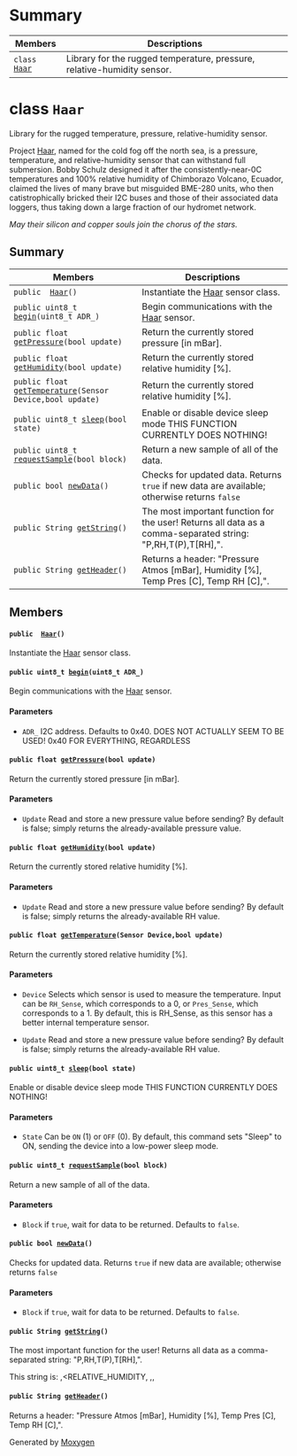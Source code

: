 # Summary

 Members                        | Descriptions                                
--------------------------------|---------------------------------------------
`class `[`Haar`](#classHaar) | Library for the rugged temperature, pressure, relative-humidity sensor.

# class `Haar` 

Library for the rugged temperature, pressure, relative-humidity sensor.

Project [Haar](#classHaar), named for the cold fog off the north sea, is a pressure, temperature, and relative-humidity sensor that can withstand full submersion. Bobby Schulz designed it after the consistently-near-0C temperatures and 100% relative humidity of Chimborazo Volcano, Ecuador, claimed the lives of many brave but misguided BME-280 units, who then catistrophically bricked their I2C buses and those of their associated data loggers, thus taking down a large fraction of our hydromet network.

*May their silicon and copper souls join the chorus of the stars.*

## Summary

 Members                        | Descriptions                                
--------------------------------|---------------------------------------------
`public  `[`Haar`](#classHaar_1a0da6a368ea9f434647065dbc356350cf)`()` | Instantiate the [Haar](#classHaar) sensor class.
`public uint8_t `[`begin`](#classHaar_1a80119761d396fae3f7f36dc5ef0f5d63)`(uint8_t ADR_)` | Begin communications with the [Haar](#classHaar) sensor.
`public float `[`getPressure`](#classHaar_1ade237d2fa6aa6be08de2d631f8c3c4ab)`(bool update)` | Return the currently stored pressure [in mBar].
`public float `[`getHumidity`](#classHaar_1afacacfa4b648e9aed0c8b42f3f078246)`(bool update)` | Return the currently stored relative humidity [%].
`public float `[`getTemperature`](#classHaar_1ac0c2a08ab816a6fa66bc1a4e41598956)`(Sensor Device,bool update)` | Return the currently stored relative humidity [%].
`public uint8_t `[`sleep`](#classHaar_1afb0d27a90e98565bc4db523574cd781b)`(bool state)` | Enable or disable device sleep mode THIS FUNCTION CURRENTLY DOES NOTHING!
`public uint8_t `[`requestSample`](#classHaar_1ac6b5c3cb2845ed786e8f5258a8c2e46b)`(bool block)` | Return a new sample of all of the data.
`public bool `[`newData`](#classHaar_1ae51c1fcc10010c56263e9df311a83486)`()` | Checks for updated data. Returns `true` if new data are available; otherwise returns `false`
`public String `[`getString`](#classHaar_1a3c36187bfc3d8254ff28446c315e60d7)`()` | The most important function for the user! Returns all data as a comma-separated string: "P,RH,T(P),T[RH],".
`public String `[`getHeader`](#classHaar_1a271e4eb4e28723df81c1a0ed1d2d0ead)`()` | Returns a header: "Pressure Atmos [mBar], Humidity [%], Temp Pres [C], Temp RH [C],".

## Members

#### `public  `[`Haar`](#classHaar_1a0da6a368ea9f434647065dbc356350cf)`()` 

Instantiate the [Haar](#classHaar) sensor class.

#### `public uint8_t `[`begin`](#classHaar_1a80119761d396fae3f7f36dc5ef0f5d63)`(uint8_t ADR_)` 

Begin communications with the [Haar](#classHaar) sensor.

#### Parameters
* `ADR_` I2C address. Defaults to 0x40. DOES NOT ACTUALLY SEEM TO BE USED! 0x40 FOR EVERYTHING, REGARDLESS

#### `public float `[`getPressure`](#classHaar_1ade237d2fa6aa6be08de2d631f8c3c4ab)`(bool update)` 

Return the currently stored pressure [in mBar].

#### Parameters
* `Update` Read and store a new pressure value before sending? By default is false; simply returns the already-available pressure value.

#### `public float `[`getHumidity`](#classHaar_1afacacfa4b648e9aed0c8b42f3f078246)`(bool update)` 

Return the currently stored relative humidity [%].

#### Parameters
* `Update` Read and store a new pressure value before sending? By default is false; simply returns the already-available RH value.

#### `public float `[`getTemperature`](#classHaar_1ac0c2a08ab816a6fa66bc1a4e41598956)`(Sensor Device,bool update)` 

Return the currently stored relative humidity [%].

#### Parameters
* `Device` Selects which sensor is used to measure the temperature. Input can be `RH_Sense`, which corresponds to a 0, or `Pres_Sense`, which corresponds to a 1. By default, this is RH_Sense, as this sensor has a better internal temperature sensor. 

* `Update` Read and store a new pressure value before sending? By default is false; simply returns the already-available RH value.

#### `public uint8_t `[`sleep`](#classHaar_1afb0d27a90e98565bc4db523574cd781b)`(bool state)` 

Enable or disable device sleep mode THIS FUNCTION CURRENTLY DOES NOTHING!

#### Parameters
* `State` Can be `ON` (1) or `OFF` (0). By default, this command sets "Sleep" to ON, sending the device into a low-power sleep mode.

#### `public uint8_t `[`requestSample`](#classHaar_1ac6b5c3cb2845ed786e8f5258a8c2e46b)`(bool block)` 

Return a new sample of all of the data.

#### Parameters
* `Block` if `true`, wait for data to be returned. Defaults to `false`.

#### `public bool `[`newData`](#classHaar_1ae51c1fcc10010c56263e9df311a83486)`()` 

Checks for updated data. Returns `true` if new data are available; otherwise returns `false`

#### Parameters
* `Block` if `true`, wait for data to be returned. Defaults to `false`.

#### `public String `[`getString`](#classHaar_1a3c36187bfc3d8254ff28446c315e60d7)`()` 

The most important function for the user! Returns all data as a comma-separated string: "P,RH,T(P),T[RH],".

This string is: <PRESSURE>,<RELATIVE_HUMIDITY, <TEMPERATURE-FROM-PRESSURE-SENSOR>,<TEMPERATURE-FROM-RH-SENSOR>,

#### `public String `[`getHeader`](#classHaar_1a271e4eb4e28723df81c1a0ed1d2d0ead)`()` 

Returns a header: "Pressure Atmos [mBar], Humidity [%], Temp Pres [C], Temp RH [C],".

Generated by [Moxygen](https://sourcey.com/moxygen)